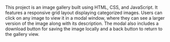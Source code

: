 This project is an image gallery built using HTML, CSS, and JavaScript. It features a responsive grid layout displaying categorized images.
Users can click on any image to view it in a modal window, where they can see a
larger version of the image along with its description. The modal also includes a download button for saving the image locally and a back button to return to the gallery view.
